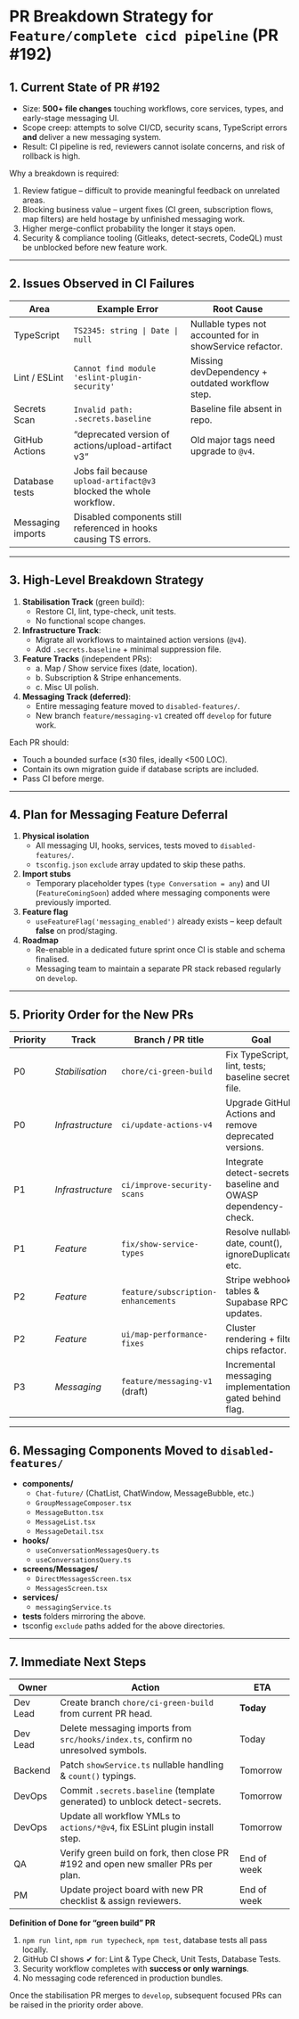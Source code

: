 # PR Breakdown Strategy for `Feature/complete cicd pipeline` (PR #192)

## 1. Current State of PR #192

* Size: **500+ file changes** touching workflows, core services, types, and early-stage messaging UI.
* Scope creep: attempts to solve CI/CD, security scans, TypeScript errors **and** deliver a new messaging system.
* Result: CI pipeline is red, reviewers cannot isolate concerns, and risk of rollback is high.

Why a breakdown is required:

1. Review fatigue – difficult to provide meaningful feedback on unrelated areas.
2. Blocking business value – urgent fixes (CI green, subscription flows, map filters) are held hostage by unfinished messaging work.
3. Higher merge-conflict probability the longer it stays open.
4. Security & compliance tooling (Gitleaks, detect-secrets, CodeQL) must be unblocked before new feature work.

---

## 2. Issues Observed in CI Failures

| Area | Example Error | Root Cause |
|------|---------------|-----------|
| TypeScript | `TS2345: string \| Date \| null` | Nullable types not accounted for in showService refactor. |
| Lint / ESLint | `Cannot find module 'eslint-plugin-security'` | Missing devDependency + outdated workflow step. |
| Secrets Scan | `Invalid path: .secrets.baseline` | Baseline file absent in repo. |
| GitHub Actions | “deprecated version of actions/upload-artifact v3” | Old major tags need upgrade to `@v4`. |
| Database tests | Jobs fail because `upload-artifact@v3` blocked the whole workflow. |
| Messaging imports | Disabled components still referenced in hooks causing TS errors. |

---

## 3. High-Level Breakdown Strategy

1. **Stabilisation Track** (green build):
   * Restore CI, lint, type-check, unit tests.
   * No functional scope changes.
2. **Infrastructure Track**:
   * Migrate all workflows to maintained action versions (`@v4`).
   * Add `.secrets.baseline` + minimal suppression file.
3. **Feature Tracks** (independent PRs):
   * a. Map / Show service fixes (date, location).
   * b. Subscription & Stripe enhancements.
   * c. Misc UI polish.
4. **Messaging Track (deferred)**:
   * Entire messaging feature moved to `disabled-features/`.
   * New branch `feature/messaging-v1` created off `develop` for future work.

Each PR should:

* Touch a bounded surface (≤30 files, ideally <500 LOC).
* Contain its own migration guide if database scripts are included.
* Pass CI before merge.

---

## 4. Plan for Messaging Feature Deferral

1. **Physical isolation**  
   * All messaging UI, hooks, services, tests moved to `disabled-features/`.
   * `tsconfig.json` `exclude` array updated to skip these paths.
2. **Import stubs**  
   * Temporary placeholder types (`type Conversation = any`) and UI (`FeatureComingSoon`) added where messaging components were previously imported.
3. **Feature flag**  
   * `useFeatureFlag('messaging_enabled')` already exists – keep default **false** on prod/staging.
4. **Roadmap**  
   * Re-enable in a dedicated future sprint once CI is stable and schema finalised.
   * Messaging team to maintain a separate PR stack rebased regularly on `develop`.

---

## 5. Priority Order for the New PRs

| Priority | Track | Branch / PR title | Goal |
|----------|-------|-------------------|------|
| P0 | *Stabilisation* | `chore/ci-green-build` | Fix TypeScript, lint, tests; baseline secrets file. |
| P0 | *Infrastructure* | `ci/update-actions-v4` | Upgrade GitHub Actions and remove deprecated versions. |
| P1 | *Infrastructure* | `ci/improve-security-scans` | Integrate detect-secrets baseline and OWASP dependency-check. |
| P1 | *Feature* | `fix/show-service-types` | Resolve nullable date, count(), ignoreDuplicates etc. |
| P2 | *Feature* | `feature/subscription-enhancements` | Stripe webhook tables & Supabase RPC updates. |
| P2 | *Feature* | `ui/map-performance-fixes` | Cluster rendering + filter chips refactor. |
| P3 | *Messaging* | `feature/messaging-v1` (draft) | Incremental messaging implementation gated behind flag. |

---

## 6. Messaging Components Moved to `disabled-features/`

* **components/**
  * `Chat-future/` (ChatList, ChatWindow, MessageBubble, etc.)
  * `GroupMessageComposer.tsx`
  * `MessageButton.tsx`
  * `MessageList.tsx`
  * `MessageDetail.tsx`
* **hooks/**
  * `useConversationMessagesQuery.ts`
  * `useConversationsQuery.ts`
* **screens/Messages/**
  * `DirectMessagesScreen.tsx`
  * `MessagesScreen.tsx`
* **services/**
  * `messagingService.ts`
* **__tests__** folders mirroring the above.
* tsconfig `exclude` paths added for the above directories.

---

## 7. Immediate Next Steps

| Owner | Action | ETA |
|-------|--------|-----|
| Dev Lead | Create branch `chore/ci-green-build` from current PR head. | **Today** |
| Dev Lead | Delete messaging imports from `src/hooks/index.ts`, confirm no unresolved symbols. | Today |
| Backend | Patch `showService.ts` nullable handling & `count()` typings. | Tomorrow |
| DevOps | Commit `.secrets.baseline` (template generated) to unblock detect-secrets. | Tomorrow |
| DevOps | Update all workflow YMLs to `actions/*@v4`, fix ESLint plugin install step. | Tomorrow |
| QA | Verify green build on fork, then close PR #192 and open new smaller PRs per plan. | End of week |
| PM | Update project board with new PR checklist & assign reviewers. | End of week |

**Definition of Done for “green build” PR**

1. `npm run lint`, `npm run typecheck`, `npm test`, database tests all pass locally.
2. GitHub CI shows ✔ for: Lint & Type Check, Unit Tests, Database Tests.
3. Security workflow completes with **success or only warnings**.
4. No messaging code referenced in production bundles.

Once the stabilisation PR merges to `develop`, subsequent focused PRs can be raised in the priority order above.
